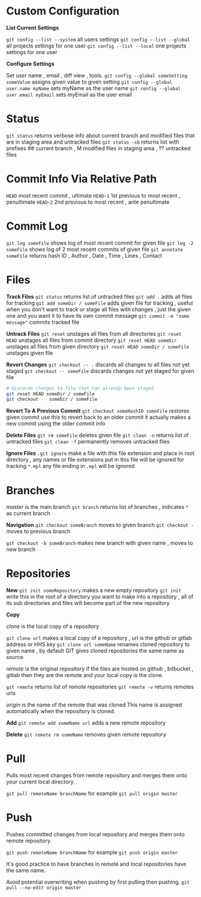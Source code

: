 # Custom Configuration

**List Current Settings**

`git config --list --system` all users settings
`git config --list --global` all projects settings for one user
`git config --list --local` one projects settings for one user

**Configure Settings**

Set user name , email , diff view , tools.
`git config --global someSetting someValue` assigns given value to given setting
`git config --global user.name myName` sets myName as the user name
`git config --global user.email myEmail` sets myEmail as the user email

# Status

`git status` returns verbose info about current branch and modified files that are in staging area and untracked files
`git status -sb` returns list with prefixes ## current branch , M modified files in staging area , ?? untracked files

# Commit Info Via Relative Path

`HEAD` most recent commit , ultimate
`HEAD~1` 1st previous to most recent , penultimate
`HEAD~2` 2nd previous to most recent , ante penultimate

# Commit Log

`git log someFile` shows log of most recent commit for given file
`git log -2 someFile` shows log of 2 most recent commits of given file
`git annotate someFile` returns hash ID , Author , Date , Time , Lines , Contact

# Files

**Track Files**
`git status` returns list of untracked files
`git add .` adds all files for tracking
`git add someDir / someFile` adds given file for tracking , useful when you don't want to track or stage all files with changes , just the given one and you want it to have its own commit message
`git commit -m "some message"` commits tracked file

**Untrack Files**
`git reset` unstages all files from all directories
`git reset HEAD` unstages all files from commit directory
`git reset HEAD someDir` unstages all files from given directory
`git reset HEAD someDir / someFile` unstages given file

**Revert Changes**
`git checkout -- .` discards all changes to all files not yet staged
`git checkout -- someFile` discards changes not yet staged for given file

```bash
# discards changes to file that has already been staged
git reset HEAD someDir / someFile
git checkout -- someDir / someFile
```

**Revert To A Previous Commit**
`git checkout someHashID someFile` restores given commit
use this to revert back to an older commit
it actually makes a new commit using the older commit info

**Delete Files**
`git rm someFile` deletes given file
`git clean -n` returns list of untracked files
`git clean -f` permanently removes untracked files

**Ignore Files**
`.git ignore` make a file with this file extension and place in root directory , 
any names or file extensions put in this file will be ignored for tracking
`*.mpl` any file ending in `.mpl` will be ignored

# Branches

*master* is the main branch
`git branch` returns list of branches , indicates `*` as current branch

**Navigation**
`git checkout someBranch` moves to given branch
`git checkout -` moves to previous branch

`git checkout -b someBranch` makes new branch with given name , moves to new branch

# Repositories

**New**
`git init someRepository` makes a new empty repository
`git init` write this in the root of a directory you want to make into a repository , all of its sub directories and files will become part of the new repository

**Copy**

*clone* is the local copy of a repository

`git clone url` makes a local copy of a repository , url is the github or gitlab address or HHS key
`git clone url someName` renames cloned repository to given name , by default GIT gives cloned repositories the same name as source

*remote* is the original repository
if the files are hosted on github , bitbucket , gitlab then they are the remote and your local copy is the clone.

`git remote` returns list of remote repositories
`git remote -v` returns remotes urls

*origin* is the name of the remote that was cloned
This name is assigned automatically when the repository is cloned.

**Add**
`git remote add someName url` adds a new remote repository

**Delete**
`git remote rm someName` removes given remote repository

# Pull

Pulls most recent changes from remote repository and merges them onto your current local directory.

`git pull remoteName branchName` for example `git pull origin master`

# Push

Pushes committed changes from local repository and merges them onto remote repository.

`git push remoteName branchName` for example `git push origin master`

It's good practice to have branches in remote and local repositories have the same name.

Avoid potential overwriting when pushing by first pulling then pushing.
`git pull --no-edit origin master`
